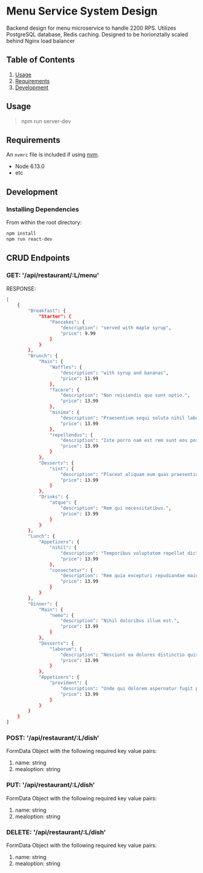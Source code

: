 # Menu Service System Design
Backend design for menu microservice to handle 2200 RPS. Utilizes PostgreSQL database, Redis caching. Designed to be horionztally scaled behind Nginx load balancer

## Table of Contents

1. [Usage](#Usage)
1. [Requirements](#requirements)
1. [Development](#development)

## Usage

> npm run server-dev

## Requirements

An `nvmrc` file is included if using [nvm](https://github.com/creationix/nvm).

- Node 6.13.0
- etc

## Development

### Installing Dependencies

From within the root directory:

```sh
npm install
npm run react-dev
```
## CRUD Endpoints
### GET: '/api/restaurant/:L/menu'
RESPONSE:
```sh
[
    {
        "Breakfast": {
            "Starter": {
                "Pancakes": {
                    "description": "served with maple syrup",
                    "price": 9.99
                }
            }
        },
        "Brunch": {
            "Main": {
                "Waffles": {
                    "description": "with syrup and bananas",
                    "price": 11.99
                },
                "facere": {
                    "description": "Non reiciendis quo sunt optio.",
                    "price": 13.99
                },
                "minima": {
                    "description": "Praesentium sequi soluta nihil labore quae quibusdam deleniti.",
                    "price": 13.99
                },
                "repellendus": {
                    "description": "Iste porro nam est rem sunt eos possimus soluta.",
                    "price": 13.99
                }
            },
            "Desserts": {
                "sint": {
                    "description": "Placeat aliquam eum quas praesentium ut natus reprehenderit similique in.",
                    "price": 13.99
                }
            },
            "Drinks": {
                "atque": {
                    "description": "Rem qui necessitatibus.",
                    "price": 13.99
                }
            }
        },
        "Lunch": {
            "Appetizers": {
                "nihil": {
                    "description": "Temporibus voluptatem repellat dicta aut vitae quas dolorem reprehenderit quae.",
                    "price": 13.99
                },
                "consectetur": {
                    "description": "Rem quia excepturi repudiandae maiores aliquam aut.",
                    "price": 13.99
                }
            }
        },
        "Dinner": {
            "Main": {
                "nemo": {
                    "description": "Nihil doloribus illum est.",
                    "price": 13.99
                }
            },
            "Desserts": {
                "laborum": {
                    "description": "Nesciunt ea dolores distinctio quis esse consectetur aut voluptatem.",
                    "price": 13.99
                }
            },
            "Appetizers": {
                "provident": {
                    "description": "Unde qui dolorem aspernatur fugit possimus dolorem quibusdam inventore.",
                    "price": 13.99
                }
            }
        }
    }
]
```
### POST: '/api/restaurant/:L/dish'
FormData Object with the following required key value pairs:
1. name: string
2. mealoption: string
### PUT: '/api/restaurant/:L/dish'
FormData Object with the following required key value pairs:
1. name: string
2. mealoption: string
### DELETE: '/api/restaurant/:L/dish'
FormData Object with the following required key value pairs:
1. name: string
2. mealoption: string
